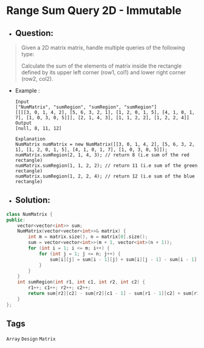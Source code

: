 # Range Sum Query 2D - Immutable
- ## Question:
>Given a 2D matrix matrix, handle multiple queries of the following type:
>
>Calculate the sum of the elements of matrix inside the rectangle defined by its upper left corner (row1, col1) and lower right corner (row2, col2).

- Example :

      Input
      ["NumMatrix", "sumRegion", "sumRegion", "sumRegion"]
      [[[[3, 0, 1, 4, 2], [5, 6, 3, 2, 1], [1, 2, 0, 1, 5], [4, 1, 0, 1, 7], [1, 0, 3, 0, 5]]], [2, 1, 4, 3], [1, 1, 2, 2], [1, 2, 2, 4]]
      Output
      [null, 8, 11, 12]

      Explanation
      NumMatrix numMatrix = new NumMatrix([[3, 0, 1, 4, 2], [5, 6, 3, 2, 1], [1, 2, 0, 1, 5], [4, 1, 0, 1, 7], [1, 0, 3, 0, 5]]);
      numMatrix.sumRegion(2, 1, 4, 3); // return 8 (i.e sum of the red rectangle)
      numMatrix.sumRegion(1, 1, 2, 2); // return 11 (i.e sum of the green rectangle)
      numMatrix.sumRegion(1, 2, 2, 4); // return 12 (i.e sum of the blue rectangle)
      
 - ## Solution:
```cpp
class NumMatrix {
public:
    vector<vector<int>> sum;
    NumMatrix(vector<vector<int>>& matrix) {
        int m = matrix.size(), n = matrix[0].size();
        sum = vector<vector<int>>(m + 1, vector<int>(n + 1)); 
        for (int i = 1; i <= m; i++) {
            for (int j = 1; j <= n; j++) {
                sum[i][j] = sum[i - 1][j] + sum[i][j - 1] - sum[i - 1][j - 1] + matrix[i - 1][j - 1];
            }
        }
    }
    int sumRegion(int r1, int c1, int r2, int c2) {
        r1++; c1++; r2++; c2++; 
        return sum[r2][c2] - sum[r2][c1 - 1] - sum[r1 - 1][c2] + sum[r1 - 1][c1 - 1];
    }
};
```

## Tags
`Array` `Design` `Matrix`
